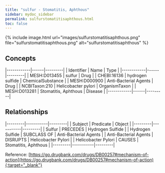 ```yaml
---
title: "sulfur - Stomatitis, Aphthous"
sidebar: mydoc_sidebar
permalink: sulfurstomatitisaphthous.html
toc: false 
---
```


{% include image.html url="images/sulfurstomatitisaphthous.png" file="sulfurstomatitisaphthous.png" alt="sulfurstomatitisaphthous" %}

## Concepts

|------------|------|---------|
| Identifier | Name | Type    |
|------------|------|---------|
| MESH:D013455 | sulfur | Drug |
| CHEBI:16136 | hydrogen sulfide | ChemicalSubstance |
| MESH:D000900 | Anti-Bacterial Agents | Drug |
| NCBITaxon:210 | Helicobacter pylori | OrganismTaxon |
| MESH:D013281 | Stomatitis, Aphthous | Disease |
|------------|------|---------|

## Relationships

|---------|-----------|---------|
| Subject | Predicate | Object  |
|---------|-----------|---------|
| Sulfur | PRECEDES | Hydrogen Sulfide |
| Hydrogen Sulfide | SUBCLASS OF | Anti-Bacterial Agents |
| Anti-Bacterial Agents | DISRUPTS | Helicobacter Pylori |
| Helicobacter Pylori | CAUSES | Stomatitis, Aphthous |
|---------|-----------|---------|

Reference: [https://go.drugbank.com/drugs/DB00257#mechanism-of-action](https://go.drugbank.com/drugs/DB00257#mechanism-of-action){:target="_blank"}